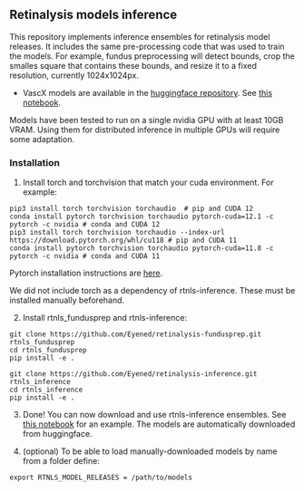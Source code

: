 ## Retinalysis models inference

This repository implements inference ensembles for retinalysis model releases. It includes the same pre-processing code that was used to train the models. For example, fundus preprocessing will detect bounds, crop the smalles square that contains these bounds, and resize it to a fixed resolution, currently 1024x1024px.

- VascX models are available in the [huggingface repository](https://huggingface.co/Eyened/vascx). See [this notebook](./notebooks/inference.ipynb).

Models have been tested to run on a single nvidia GPU with at least 10GB VRAM. Using them for distributed inference in multiple GPUs will require some adaptation.

### Installation

1. Install torch and torchvision that match your cuda environment. For example:
```
pip3 install torch torchvision torchaudio  # pip and CUDA 12
conda install pytorch torchvision torchaudio pytorch-cuda=12.1 -c pytorch -c nvidia # conda and CUDA 12
pip3 install torch torchvision torchaudio --index-url https://download.pytorch.org/whl/cu118 # pip and CUDA 11
conda install pytorch torchvision torchaudio pytorch-cuda=11.8 -c pytorch -c nvidia # conda and CUDA 11
```

Pytorch installation instructions are [here](https://pytorch.org/get-started/locally/).

We did not include torch as a dependency of rtnls-inference. These must be installed manually beforehand. 

2. Install rtnls_fundusprep and rtnls-inference:

```
git clone https://github.com/Eyened/retinalysis-fundusprep.git rtnls_fundusprep
cd rtnls_fundusprep
pip install -e .

git clone https://github.com/Eyened/retinalysis-inference.git rtnls_inference
cd rtnls_inference
pip install -e .
```

3. Done! You can now download and use rtnls-inference ensembles. See [this notebook](./notebooks/inference.ipynb) for an example. The models are automatically downloaded from huggingface.

4. (optional) To be able to load manually-downloaded models by name from a folder define:

```
export RTNLS_MODEL_RELEASES = /path/to/models
```

